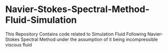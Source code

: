 # Navier-Stokes-Spectral-Method-Fluid-Simulation
This Repository Contains code related to Simulation Fluid Following Navier-Stokes Spectral Method under the assumption of it being incompressible viscous fluid
